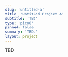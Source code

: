 ```yaml
---
slug: 'untitled-a'
title: 'Untitled Project A'
subtitle: 'TBD'
type: 'pico8'
pinned: false
summary: 'TBD.'
layout: project
---
```

TBD
